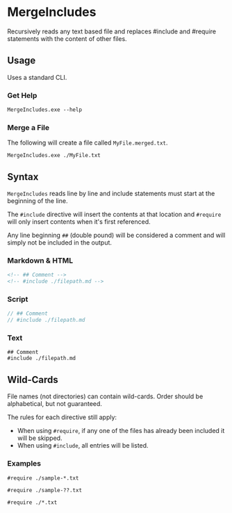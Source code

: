 # MergeIncludes
 Recursively reads any text based file and replaces #include and #require statements with the content of other files.

## Usage
Uses a standard CLI. 

### Get Help
```ps
MergeIncludes.exe --help
```

### Merge a File
The following will create a file called `MyFile.merged.txt`.
```
MergeIncludes.exe ./MyFile.txt
```
## Syntax

`MergeIncludes` reads line by line and include statements must start at the beginning of the line.

The `#include` directive will insert the contents at that location and `#require` will only insert contents when it's first referenced.

Any line beginning `##` (double pound) will be considered a comment and will simply not be included in the output.

### Markdown & HTML
```md
<!-- ## Comment -->
<!-- #include ./filepath.md -->
```

### Script
```js
// ## Comment
// #include ./filepath.md
```

### Text
```
## Comment
#include ./filepath.md
```

## Wild-Cards

File names (not directories) can contain wild-cards. Order should be alphabetical, but not guaranteed.

The rules for each directive still apply:
* When using `#require`, if any one of the files has already been included it will be skipped.
* When using `#include`, all entries will be listed.


### Examples

```
#require ./sample-*.txt
```

```
#require ./sample-??.txt
```

```
#require ./*.txt
```